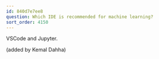 ```yaml
---
id: 840d7e7ee8
question: Which IDE is recommended for machine learning?
sort_order: 4150
---
```


VSCode and Jupyter.

(added by Kemal Dahha)

